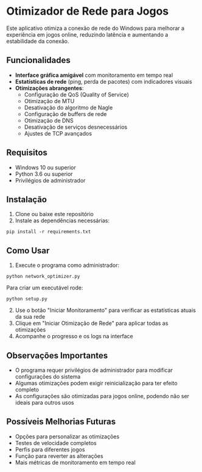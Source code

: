 # Otimizador de Rede para Jogos

Este aplicativo otimiza a conexão de rede do Windows para melhorar a experiência em jogos online, reduzindo latência e aumentando a estabilidade da conexão.

## Funcionalidades

- **Interface gráfica amigável** com monitoramento em tempo real
- **Estatísticas de rede** (ping, perda de pacotes) com indicadores visuais
- **Otimizações abrangentes**:
  - Configuração de QoS (Quality of Service)
  - Otimização de MTU
  - Desativação do algoritmo de Nagle
  - Configuração de buffers de rede
  - Otimização de DNS
  - Desativação de serviços desnecessários
  - Ajustes de TCP avançados

## Requisitos

- Windows 10 ou superior
- Python 3.6 ou superior
- Privilégios de administrador

## Instalação

1. Clone ou baixe este repositório
2. Instale as dependências necessárias:

```
pip install -r requirements.txt
```

## Como Usar

1. Execute o programa como administrador:

```
python network_optimizer.py
```
Para criar um executável rode:
```
python setup.py
```
2. Use o botão "Iniciar Monitoramento" para verificar as estatísticas atuais da sua rede
3. Clique em "Iniciar Otimização de Rede" para aplicar todas as otimizações
4. Acompanhe o progresso e os logs na interface

## Observações Importantes

- O programa requer privilégios de administrador para modificar configurações do sistema
- Algumas otimizações podem exigir reinicialização para ter efeito completo
- As configurações são otimizadas para jogos online, podendo não ser ideais para outros usos

## Possíveis Melhorias Futuras

- Opções para personalizar as otimizações
- Testes de velocidade completos
- Perfis para diferentes jogos
- Função para reverter as alterações
- Mais métricas de monitoramento em tempo real

